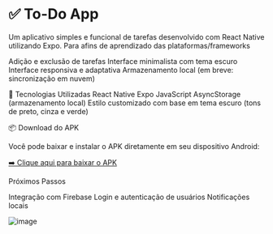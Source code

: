 # ✅ To-Do App

Um aplicativo simples e funcional de tarefas desenvolvido com React Native utilizando Expo. Para afins de aprendizado das plataformas/frameworks

  Adição e exclusão de tarefas
  Interface minimalista com tema escuro
  Interface responsiva e adaptativa
  Armazenamento local (em breve: sincronização em nuvem)

📱 Tecnologias Utilizadas
  React Native
  Expo
  JavaScript
  AsyncStorage (armazenamento local)
  Estilo customizado com base em tema escuro (tons de preto, cinza e verde)

📦 Download do APK

  Você pode baixar e instalar o APK diretamente em seu dispositivo Android:

  <a href='https://expo.dev/artifacts/eas/xh5qFAnk3kz1UcnoEYpbGL.apk'>➡️ Clique aqui para baixar o APK</a>

 Próximos Passos

  Integração com Firebase
  Login e autenticação de usuários
  Notificações locais

![image](https://github.com/user-attachments/assets/196f62f9-deb4-4fff-8b48-3205c410c911)
